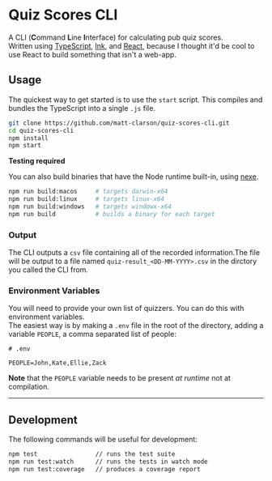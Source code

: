 # Quiz Scores CLI

A CLI (**C**ommand **L**ine **I**nterface) for calculating pub quiz scores.  
Written using [TypeScript](https://www.typescriptlang.org/), [Ink](https://github.com/vadimdemedes/ink), and [React](https://reactjs.org/), because I thought it'd be cool to use React to build something that isn't a web-app.

## Usage

The quickest way to get started is to use the `start` script. This compiles and bundles the TypeScript into a single `.js` file.

```bash
git clone https://github.com/matt-clarson/quiz-scores-cli.git
cd quiz-scores-cli
npm install
npm start
```

**Testing required**

You can also build binaries that have the Node runtime built-in, using [nexe](https://github.com/nexe/nexe).

```bash
npm run build:macos     # targets darwin-x64
npm run build:linux     # targets linux-x64
npm run build:windows   # targets windowx-x64
npm run build           # builds a binary for each target
```

### Output

The CLI outputs a `csv` file containing all of the recorded information.The file will be output to a file named `quiz-result_<DD-MM-YYYY>.csv` in the dirctory you called the CLI from.

### Environment Variables

You will need to provide your own list of quizzers. You can do this with environment variables.  
The easiest way is by making a `.env` file in the root of the directory, adding a variable `PEOPLE`, a comma separated list of people:

```
# .env

PEOPLE=John,Kate,Ellie,Zack
```

**Note** that the `PEOPLE` variable needs to be present _at runtime_ not at compilation.

---

## Development

The following commands will be useful for development:

```bash
npm test                // runs the test suite
npm run test:watch      // runs the tests in watch mode
npm run test:coverage   // produces a coverage report
```
